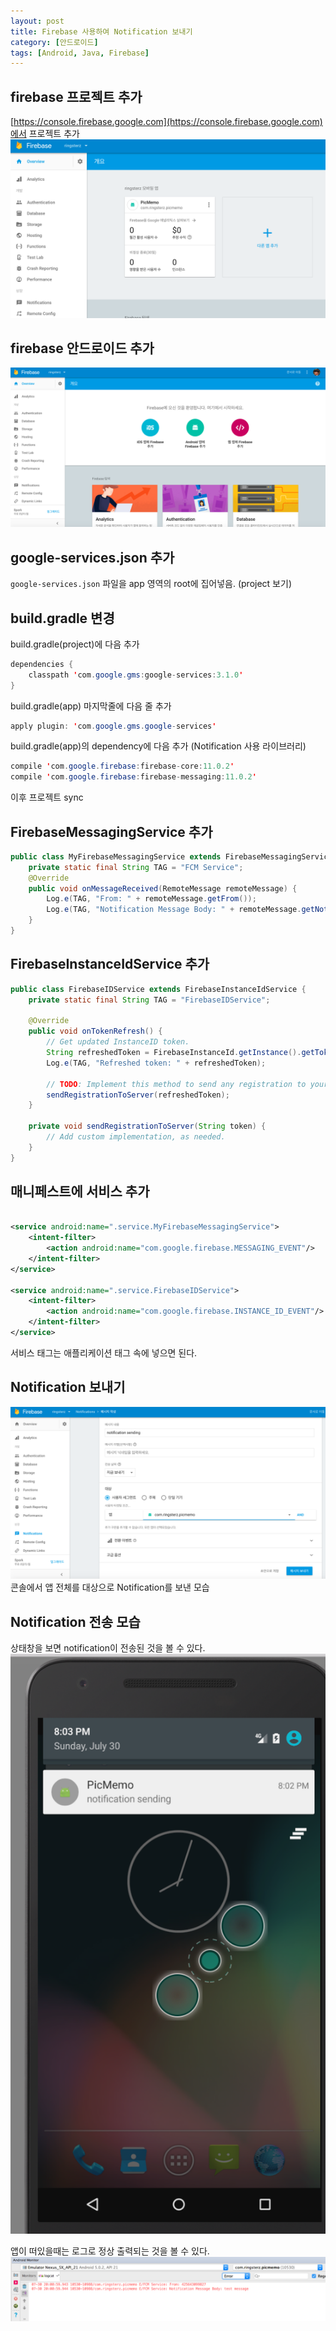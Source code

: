 ```yaml
---
layout: post
title: Firebase 사용하여 Notification 보내기
category: [안드로이드]
tags: [Android, Java, Firebase]
---
```


## firebase 프로젝트 추가
[https://console.firebase.google.com](https://console.firebase.google.com)에서 프로젝트 추가
![프로젝트 추가](/post_assets/2017-07-23/add_done.png)

## firebase 안드로이드 추가
![안드로이드 추가](/post_assets/2017-07-23/firebase_add.png)

## google-services.json 추가
`google-services.json` 파일을 app 영역의 root에 집어넣음. (project 보기)

## build.gradle 변경

build.gradle(project)에 다음 추가
``` java
dependencies {
    classpath 'com.google.gms:google-services:3.1.0'
}
```

build.gradle(app) 마지막줄에 다음 줄 추가
``` java
apply plugin: 'com.google.gms.google-services'
```

build.gradle(app)의 dependency에 다음 추가 (Notification 사용 라이브러리)
``` java
compile 'com.google.firebase:firebase-core:11.0.2'
compile 'com.google.firebase:firebase-messaging:11.0.2'
```

이후 프로젝트 sync

## FirebaseMessagingService 추가
``` java
public class MyFirebaseMessagingService extends FirebaseMessagingService {
    private static final String TAG = "FCM Service";
    @Override
    public void onMessageReceived(RemoteMessage remoteMessage) {
        Log.e(TAG, "From: " + remoteMessage.getFrom());
        Log.e(TAG, "Notification Message Body: " + remoteMessage.getNotification().getBody());
    }
}
```

## FirebaseInstanceIdService 추가
``` java
public class FirebaseIDService extends FirebaseInstanceIdService {
    private static final String TAG = "FirebaseIDService";

    @Override
    public void onTokenRefresh() {
        // Get updated InstanceID token.
        String refreshedToken = FirebaseInstanceId.getInstance().getToken();
        Log.e(TAG, "Refreshed token: " + refreshedToken);

        // TODO: Implement this method to send any registration to your app's servers.
        sendRegistrationToServer(refreshedToken);
    }

    private void sendRegistrationToServer(String token) {
        // Add custom implementation, as needed.
    }
}
```

## 매니페스트에 서비스 추가
``` xml

<service android:name=".service.MyFirebaseMessagingService">
    <intent-filter>
        <action android:name="com.google.firebase.MESSAGING_EVENT"/>
    </intent-filter>
</service>

<service android:name=".service.FirebaseIDService">
    <intent-filter>
        <action android:name="com.google.firebase.INSTANCE_ID_EVENT"/>
    </intent-filter>
</service>
```
서비스 태그는 애플리케이션 태그 속에 넣으면 된다.

## Notification 보내기
![알림 보내기](/post_assets/2017-07-23/noti_send.png)
콘솔에서 앱 전체를 대상으로 Notification를 보낸 모습

## Notification 전송 모습
상태창을 보면 notification이 전송된 것을 볼 수 있다.
![백그라운드 알림](/post_assets/2017-07-23/noti_bg.png)

앱이 떠있을때는 로그로 정상 출력되는 것을 볼 수 있다.
![포그라운드 알림](/post_assets/2017-07-23/noti_sent.png)


